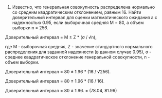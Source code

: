 1. Известно, что генеральная совокупность распределена нормально со средним квадратическим отклонением, равным 16. Найти доверительный интервал для оценки математического ожидания a с надежностью 0.95, если выборочная средняя M = 80, а объем выборки n = 256.

Доверительный интервал = M ± Z \* (σ / √n),

где M - выборочная средняя,
Z - значение стандартного нормального распределения для заданной надежности (в данном случае 0.95),
σ - среднее квадратическое отклонение генеральной совокупности,
n - объем выборки.

Доверительный интервал = 80 ± 1.96 \* (16 / √256).

Доверительный интервал = 80 ± 1.96 \* (16 / 16).

Доверительный интервал = 80 ± 1.96. = (78.04, 81.96)
